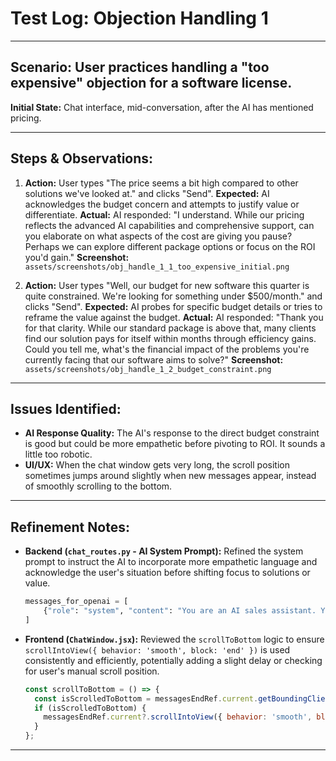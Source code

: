 # Test Log: Objection Handling 1

---

## Scenario: User practices handling a "too expensive" objection for a software license.

**Initial State:** Chat interface, mid-conversation, after the AI has mentioned pricing.

---

## Steps & Observations:

1.  **Action:** User types "The price seems a bit high compared to other solutions we've looked at." and clicks "Send".
    **Expected:** AI acknowledges the budget concern and attempts to justify value or differentiate.
    **Actual:** AI responded: "I understand. While our pricing reflects the advanced AI capabilities and comprehensive support, can you elaborate on what aspects of the cost are giving you pause? Perhaps we can explore different package options or focus on the ROI you'd gain."
    **Screenshot:** `assets/screenshots/obj_handle_1_1_too_expensive_initial.png`

2.  **Action:** User types "Well, our budget for new software this quarter is quite constrained. We're looking for something under $500/month." and clicks "Send".
    **Expected:** AI probes for specific budget details or tries to reframe the value against the budget.
    **Actual:** AI responded: "Thank you for that clarity. While our standard package is above that, many clients find our solution pays for itself within months through efficiency gains. Could you tell me, what's the financial impact of the problems you're currently facing that our software aims to solve?"
    **Screenshot:** `assets/screenshots/obj_handle_1_2_budget_constraint.png`

---

## Issues Identified:

* **AI Response Quality:** The AI's response to the direct budget constraint is good but could be more empathetic before pivoting to ROI. It sounds a little too robotic.
* **UI/UX:** When the chat window gets very long, the scroll position sometimes jumps around slightly when new messages appear, instead of smoothly scrolling to the bottom.

---

## Refinement Notes:

* **Backend (`chat_routes.py` - AI System Prompt):** Refined the system prompt to instruct the AI to incorporate more empathetic language and acknowledge the user's situation before shifting focus to solutions or value.
    ```python
    messages_for_openai = [
        {"role": "system", "content": "You are an AI sales assistant. Your goal is to help users practice sales calls. Be helpful, engaging, and guide the conversation towards a sale, handling objections professionally. **When facing objections, first acknowledge and validate the user's concern before pivoting.** Keep responses concise and focused on sales interactions."}
    ]
    ```
* **Frontend (`ChatWindow.jsx`):** Reviewed the `scrollToBottom` logic to ensure `scrollIntoView({ behavior: 'smooth', block: 'end' })` is used consistently and efficiently, potentially adding a slight delay or checking for user's manual scroll position.
    ```javascript
    const scrollToBottom = () => {
      const isScrolledToBottom = messagesEndRef.current.getBoundingClientRect().bottom <= messagesEndRef.current.parentElement.getBoundingClientRect().bottom + 50; 
      if (isScrolledToBottom) {
        messagesEndRef.current?.scrollIntoView({ behavior: 'smooth', block: 'end' });
      }
    };
    ```

---